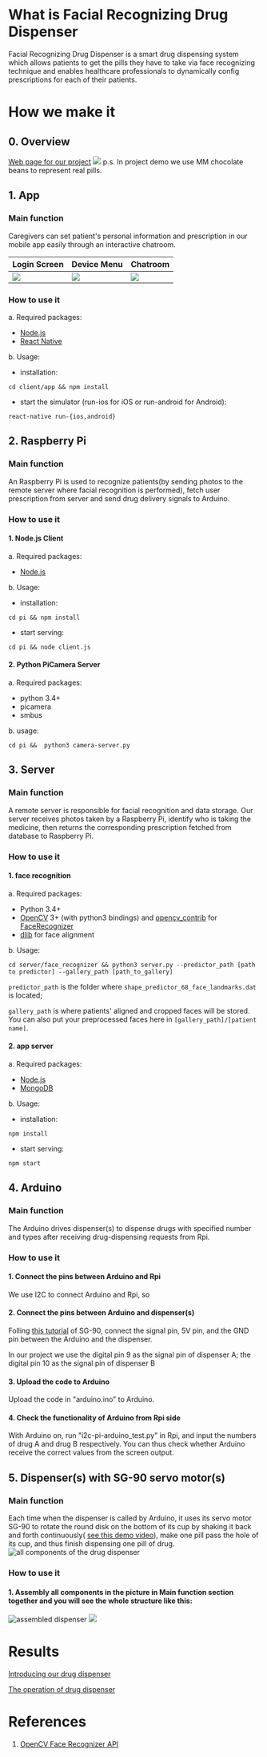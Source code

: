 # What is Facial Recognizing Drug Dispenser
Facial Recognizing Drug Dispenser is a smart drug dispensing system which allows patients to get the pills they have to take via face recognizing technique and enables healthcare professionals to dynamically config prescriptions for each of their patients.

# How we make it
## 0. Overview
[Web page for our project](https://ntuee-eslab.github.io/2017Fall-smart-pill-dispenser)
![](https://my.ntu.edu.tw/Test/20180112173543.jpg)
p.s. In project demo we use MM chocolate beans to represent real pills.
## 1. App
### Main function
Caregivers can set patient's personal information and prescription in our mobile app easily through an interactive chatroom.


|Login Screen                          | Device Menu                        | Chatroom                           |
|--------------------------------------|------------------------------------|------------------------------------|
 |![](https://i.imgur.com/WRPUbDb.png )|![](https://i.imgur.com/Tnj0izh.png)|![](https://i.imgur.com/Ex1tjVh.png)|

### How to use it
a. Required packages:
  - [Node.js](https://nodejs.org/en/)
  - [React Native](https://facebook.github.io/react-native/)

b. Usage:
  - installation:
```
cd client/app && npm install
```
  - start the simulator (run-ios for iOS or run-android for Android):
```
react-native run-{ios,android}
```

## 2. Raspberry Pi
### Main function
An Raspberry Pi is used to recognize patients(by sending photos to the remote server where facial recognition is performed), fetch user prescription from server and send drug delivery signals to Arduino.
### How to use it
#### 1. Node.js Client
a. Required packages:
  - [Node.js](https://nodejs.org/en/)

b. Usage:
  - installation:
```
cd pi && npm install
```
  - start serving:
```
cd pi && node client.js
```
#### 2. Python PiCamera Server
a. Required packages:
  - python 3.4+
  - picamera
  - smbus

b. usage:
```
cd pi &&  python3 camera-server.py
```
## 3. Server
### Main function
A remote server is responsible for facial recognition and data storage. Our server receives photos taken by a Raspberry Pi, identify who is taking the medicine, then returns the corresponding prescription fetched from database to Raspberry Pi.
### How to use it
#### 1. face recognition
a. Required packages:
  - Python 3.4+
  - [OpenCV](https://opencv.org/) 3+ (with python3 bindings) and [opencv_contrib](https://github.com/opencv/opencv_contrib) for [FaceRecognizer](https://docs.opencv.org/3.0-beta/modules/face/doc/facerec/index.html)
  - [dlib](https://github.com/davisking/dlib) for face alignment

b. Usage:

```
cd server/face_recognizer && python3 server.py --predictor_path [path to predictor] --gallery_path [path_to_gallery]
```
`predictor_path` is the folder where `shape_predictor_68_face_landmarks.dat` is located;

`gallery_path` is where patients' aligned and cropped faces will be stored. You can also put your preprocessed faces here in `[gallery_path]/[patient name]`.
#### 2. app server
a. Required packages:
  - [Node.js](https://nodejs.org/en/)
  - [MongoDB](https://www.mongodb.com/)

b. Usage:
  - installation:
```
npm install
```
  - start serving:
```
npm start
```

## 4. Arduino
### Main function
The Arduino drives dispenser(s) to dispense drugs with specified number and types after receiving drug-dispensing requests from Rpi. 
### How to use it
#### 1. Connect the pins between Arduino and Rpi
We use I2C to connect Arduino and Rpi, so
#### 2. Connect the pins between Arduino and dispenser(s) 
Folling [this tutorial](http://yehnan.blogspot.tw/2013/09/arduinotower-pro-sg90.html) of SG-90, connect the signal pin, 5V pin, and the GND pin between the Arduino and the dispenser.

In our project we use the digital pin 9 as the signal pin of dispenser A; the digital pin 10 as the signal pin of dispenser B
#### 3. Upload the code to Arduino
Upload the code in "arduino.ino" to Arduino.
#### 4. Check the functionality of Arduino from Rpi side
With Arduino on, run "i2c-pi-arduino_test.py" in Rpi, and input the numbers of drug A and drug B respectively. You can thus check whether Arduino receive the correct values from the screen output.
## 5. Dispenser(s) with SG-90 servo motor(s)
### Main function
Each time when the dispenser is called by Arduino, it uses its servo motor SG-90 to rotate the round disk on the bottom of its cup by shaking it back and forth continuously( [see this demo video](https://drive.google.com/file/d/12Qg_4VxAPz-3_LBOeaAZ1OhXzHrLSbA5jA/view)), make one pill pass the hole of its cup, and thus finish dispensing one pill of drug.
![all components of the drug dispenser](static/components.jpg)
### How to use it
#### 1. Assembly all components in **the picture in Main function section** together and you will see the whole structure like this:
![assembled dispenser](static/assembled_dispenser.jpg)
![](static/upper_view.jpg)
# Results 
[Introducing our drug dispenser](https://www.youtube.com/watch?v=pqof2ZdDoas)

[The operation of drug dispenser](https://photos.app.goo.gl/EeoVgY1gCzidloPn2)

# References
1. [OpenCV Face Recognizer API](https://docs.opencv.org/3.0-beta/modules/face/doc/facerec/index.html)